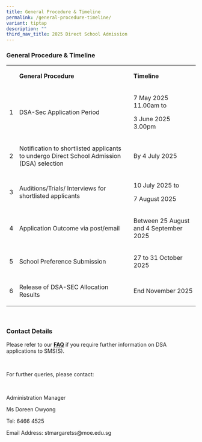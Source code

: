 ```yaml
---
title: General Procedure & Timeline
permalink: /general-procedure-timeline/
variant: tiptap
description: ""
third_nav_title: 2025 Direct School Admission
---
```

<h3><strong>General Procedure &amp; Timeline</strong></h3>
<table style="minWidth: 75px">
<colgroup>
<col>
<col>
<col>
</colgroup>
<tbody>
<tr>
<td rowspan="1" colspan="1">
<p>&nbsp;</p>
</td>
<td rowspan="1" colspan="1">
<p><strong>General Procedure</strong>
</p>
</td>
<td rowspan="1" colspan="1">
<p><strong>Timeline</strong>
</p>
</td>
</tr>
<tr>
<td rowspan="1" colspan="1">
<p>1</p>
</td>
<td rowspan="1" colspan="1">
<p>DSA-Sec Application Period</p>
</td>
<td rowspan="1" colspan="1">
<p>7 May 2025 11.00am to</p>
<p>3 June 2025 3.00pm</p>
</td>
</tr>
<tr>
<td rowspan="1" colspan="1">
<p>2</p>
</td>
<td rowspan="1" colspan="1">
<p>Notification to shortlisted applicants to undergo Direct School Admission
(DSA) selection</p>
</td>
<td rowspan="1" colspan="1">
<p>By 4 July 2025</p>
</td>
</tr>
<tr>
<td rowspan="1" colspan="1">
<p>3</p>
</td>
<td rowspan="1" colspan="1">
<p>Auditions/Trials/ Interviews for shortlisted applicants</p>
</td>
<td rowspan="1" colspan="1">
<p>10 July 2025 to</p>
<p>7 August 2025</p>
</td>
</tr>
<tr>
<td rowspan="1" colspan="1">
<p>4</p>
</td>
<td rowspan="1" colspan="1">
<p>Application Outcome via post/email</p>
</td>
<td rowspan="1" colspan="1">
<p>Between 25 August and 4 September 2025</p>
</td>
</tr>
<tr>
<td rowspan="1" colspan="1">
<p>5</p>
</td>
<td rowspan="1" colspan="1">
<p>School Preference Submission</p>
</td>
<td rowspan="1" colspan="1">
<p>27 to 31 October 2025</p>
</td>
</tr>
<tr>
<td rowspan="1" colspan="1">
<p>6</p>
</td>
<td rowspan="1" colspan="1">
<p>Release of DSA-SEC Allocation Results</p>
</td>
<td rowspan="1" colspan="1">
<p>End November 2025</p>
</td>
</tr>
</tbody>
</table>
<p>&nbsp;</p>
<h3><strong>Contact Details</strong></h3>
<p>Please refer to our <strong><u>FAQ</u></strong> if you require further information
on DSA applications to SMS(S).</p>
<p>&nbsp;</p>
<p>For further queries, please contact:</p>
<p>&nbsp;</p>
<p>Administration Manager&nbsp;</p>
<p>Ms Doreen Owyong</p>
<p>Tel: 6466 4525</p>
<p>Email Address: <a rel="noopener noreferrer nofollow" target="_blank">stmargaretss@moe.edu.sg</a>
</p>